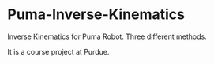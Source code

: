 Puma-Inverse-Kinematics
=======================

Inverse Kinematics for Puma Robot. Three different methods.

It is a course project at Purdue.

